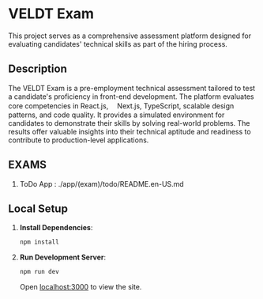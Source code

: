 # VELDT Exam

This project serves as a comprehensive assessment platform designed for evaluating candidates' technical skills as part of the hiring process.

## Description

The VELDT Exam is a pre-employment technical assessment tailored to test a candidate's proficiency in front-end development. The platform evaluates core competencies in React.js,　 Next.js, TypeScript, scalable design patterns, and code quality. It provides a simulated environment for candidates to demonstrate their skills by solving real-world problems. The results offer valuable insights into their technical aptitude and readiness to contribute to production-level applications.

## EXAMS

1. ToDo App : ./app/(exam)/todo/README.en-US.md

## Local Setup

1. **Install Dependencies**:

   ```sh
   npm install
   ```

2. **Run Development Server**:

   ```sh
   npm run dev
   ```

   Open [localhost:3000](http://localhost:3000) to view the site.
